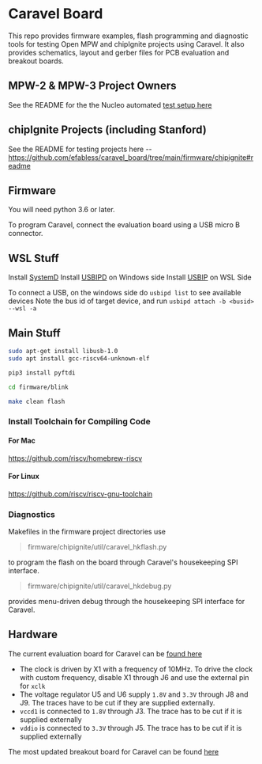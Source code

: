 # Caravel Board

This repo provides firmware examples, flash programming and diagnostic tools for testing
Open MPW and chipIgnite projects using Caravel.  It also provides schematics, layout and gerber files for PCB evaluation and breakout boards.

## MPW-2 & MPW-3 Project Owners

See the README for the the Nucleo automated [test setup here](firmware/mpw2-5/nucleo)

## chipIgnite Projects (including Stanford)

See the README for testing projects here -- https://github.com/efabless/caravel_board/tree/main/firmware/chipignite#readme

## Firmware

You will need python 3.6 or later.  

To program Caravel, connect the evaluation board using a USB micro B connector.

## WSL Stuff

Install [SystemD](https://learn.microsoft.com/en-us/windows/wsl/systemd)
Install [USBIPD](https://github.com/dorssel/usbipd-win) on Windows side
Install [USBIP](https://hackmd.io/@aeefs2Y8TMms-cjTDX4cfw/r1fqAa_Da?utm_source=preview-mode&utm_medium=rec) on WSL Side

To connect a USB, on the windows side do `usbipd list` to see available devices
Note the bus id of target device, and run `usbipd attach -b <busid> --wsl -a`

## Main Stuff

```bash
sudo apt-get install libusb-1.0
sudo apt install gcc-riscv64-unknown-elf

pip3 install pyftdi

cd firmware/blink

make clean flash
```

### Install Toolchain for Compiling Code

#### For Mac

https://github.com/riscv/homebrew-riscv

#### For Linux

https://github.com/riscv/riscv-gnu-toolchain

### Diagnostics

Makefiles in the firmware project directories use 

> firmware/chipignite/util/caravel_hkflash.py 

to program the flash on the board through Caravel's housekeeping SPI interface.

> firmware/chipignite/util/caravel_hkdebug.py 

provides menu-driven debug through the housekeeping SPI interface for Caravel.

## Hardware

The current evaluation board for Caravel can be [found here](hardware/development/caravel-dev-v5-M.2)

- The clock is driven by X1 with a frequency of 10MHz. To drive the clock with custom frequency, disable X1 through J6 and use the external pin for `xclk`
- The voltage regulator U5 and U6 supply `1.8V` and `3.3V` through J8 and J9. The traces have to be cut if they are supplied externally.
- `vccd1` is connected to `1.8V` through J3. The trace has to be cut if it is supplied externally
- `vddio` is connected to `3.3V` through J5. The trace has to be cut if it is supplied externally

The most updated breakout board for Caravel can be found [here](hardware/breakout/caravel-M.2-card-QFN)

